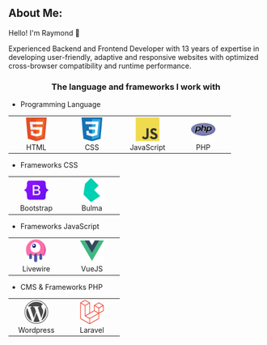 ## About Me:

Hello! I'm Raymond 👋

Experienced Backend and Frontend Developer with 13 years of expertise in developing user-friendly, adaptive and responsive websites with optimized cross-browser compatibility and runtime performance.

<h3 align="center">The language and frameworks I work with</h2>

- Programming Language

<table>
  <tr>
    <td align="center" width="96">
        <img src="https://raw.githubusercontent.com/devicons/devicon/master/icons/html5/html5-original.svg" alt="HTML" width="48" height="48" />
      <br>HTML
    </td>
    <td align="center" width="96">
        <img src="https://raw.githubusercontent.com/devicons/devicon/master/icons/css3/css3-original.svg" alt="CSS" width="48" height="48" />
        <br>CSS
    </td>
    <td align="center" width="96">
        <img src="https://raw.githubusercontent.com/devicons/devicon/master/icons/javascript/javascript-original.svg" alt="JavaScript" width="48" height="48" />
        <br>JavaScript
    </td>
    <td align="center" width="96">
        <img src="https://raw.githubusercontent.com/devicons/devicon/master/icons/php/php-original.svg" alt="PHP" width="48" height="48" />
        <br>PHP
    </td>
  </tr>
</table>

- Frameworks CSS

<table>
  <tr>
    <td align="center" width="96">
        <img src="https://raw.githubusercontent.com/devicons/devicon/master/icons/bootstrap/bootstrap-original.svg" alt="Bootstrap" width="48" height="48" />
      <br>Bootstrap
    </td>
    <td align="center" width="96">
        <img src="https://raw.githubusercontent.com/devicons/devicon/master/icons/bulma/bulma-plain.svg" alt="Bulma" width="48" height="48" />
        <br>Bulma
    </td>
  </tr>
</table>

- Frameworks JavaScript

<table>
  <tr>
    <td align="center" width="96">
        <img src="https://raw.githubusercontent.com/devicons/devicon/master/icons/livewire/livewire-original.svg" alt="Livewire" width="48" height="48" />
      <br>Livewire
    </td>
    <td align="center" width="96">
        <img src="https://raw.githubusercontent.com/devicons/devicon/master/icons/vuejs/vuejs-original.svg" alt="VueJS" width="48" height="48" />
        <br>VueJS
    </td>
  </tr>
</table>

- CMS & Frameworks PHP

<table>
  <tr>
    <td align="center" width="96">
        <img src="https://raw.githubusercontent.com/devicons/devicon/master/icons/wordpress/wordpress-plain.svg" alt="Wordpress" width="48" height="48" />
      <br>Wordpress
    </td>
    <td align="center" width="96">
        <img src="https://raw.githubusercontent.com/devicons/devicon/master/icons/laravel/laravel-original.svg" alt="Laravel" width="48" height="48" />
        <br>Laravel
    </td>
  </tr>
</table>

